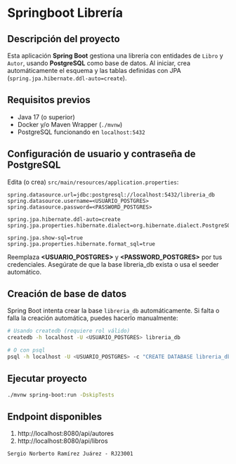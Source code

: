 # Springboot Librería

## Descripción del proyecto

Esta aplicación **Spring Boot** gestiona una librería con entidades de `Libro` y `Autor`, usando **PostgreSQL** como base de datos. Al iniciar, crea automáticamente el esquema y las tablas definidas con JPA (`spring.jpa.hibernate.ddl-auto=create`).

## Requisitos previos

- Java 17 (o superior)  
- Docker y/o Maven Wrapper (`./mvnw`)  
- PostgreSQL funcionando en `localhost:5432`  


## Configuración de usuario y contraseña de PostgreSQL

Edita (o crea) `src/main/resources/application.properties`:

```properties
spring.datasource.url=jdbc:postgresql://localhost:5432/libreria_db
spring.datasource.username=<USUARIO_POSTGRES>
spring.datasource.password=<PASSWORD_POSTGRES>

spring.jpa.hibernate.ddl-auto=create
spring.jpa.properties.hibernate.dialect=org.hibernate.dialect.PostgreSQLDialect

spring.jpa.show-sql=true
spring.jpa.properties.hibernate.format_sql=true

```
Reemplaza **<USUARIO_POSTGRES>** y **<PASSWORD_POSTGRES>** por tus credenciales. Asegúrate de que la base libreria_db exista o usa el seeder automático.

## Creación de base de datos
Spring Boot intenta crear la base `libreria_db` automáticamente. Si falta o falla la creación automática, puedes hacerlo manualmente:
```bash
# Usando createdb (requiere rol válido)
createdb -h localhost -U <USUARIO_POSTGRES> libreria_db

# O con psql
psql -h localhost -U <USUARIO_POSTGRES> -c "CREATE DATABASE libreria_db;"
````

## Ejecutar proyecto

```bash
./mvnw spring-boot:run -DskipTests
```

## Endpoint disponibles

1. http://localhost:8080/api/autores
2. http://localhost:8080/api/libros



`Sergio Norberto Ramírez Juárez - RJ23001`